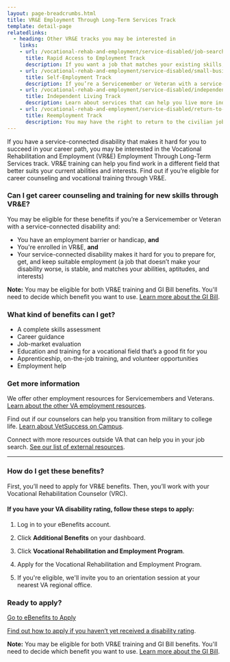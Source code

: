 ```yaml
---
layout: page-breadcrumbs.html
title: VR&E Employment Through Long-Term Services Track
template: detail-page
relatedlinks:
  - heading: Other VR&E tracks you may be interested in
    links:
    - url: /vocational-rehab-and-employment/service-disabled/job-search-and-counseling/
      title: Rapid Access to Employment Track
      description: If you want a job that matches your existing skills, find out if you can get employment counseling and job-search support.
    - url: /vocational-rehab-and-employment/service-disabled/small-business-training/
      title: Self-Employment Track
      description: If you’re a Servicemember or Veteran with a service-connected disability, find out how we can help you start your own business.
    - url: /vocational-rehab-and-employment/service-disabled/independent-living/
      title: Independent Living Track
      description: Learn about services that can help you live more independently with your service-connected disability.
    - url: /vocational-rehab-and-employment/service-disabled/return-to-job/
      title: Reemployment Track
      description: You may have the right to return to the civilian job you held before activating. Find out how we can help with this process.
---
```


<div class="va-introtext">

If you have a service-connected disability that makes it hard for you to succeed in your career path, you may be interested in the Vocational Rehabilitation and Employment (VR&amp;E) Employment Through Long-Term Services track. VR&E training can help you find work in a different field that better suits your current abilities and interests. Find out if you’re eligible for career counseling and vocational training through VR&E. 

</div>

<div class="feature" markdown="1">

### Can I get career counseling and training for new skills through VR&amp;E?

You may be eligible for these benefits if you’re a Servicemember or Veteran with a service-connected disability and: 

- You have an employment barrier or handicap, **and**
- You're enrolled in VR&amp;E, **and**
- Your service-connected disability makes it hard for you to prepare for, get, and keep suitable employment (a job that doesn’t make your disability worse, is stable, and matches your abilities, aptitudes, and interests)

**Note:** You may be eligible for both VR&E training and GI Bill benefits. You'll need to decide which benefit you want to use. [Learn more about the GI Bill](/education/gi-bill/).

</div>

### What kind of benefits can I get?

- A complete skills assessment
- Career guidance
- Job-market evaluation
- Education and training for a vocational field that’s a good fit for you
- Apprenticeship, on-the-job training, and volunteer opportunities
- Employment help


### Get more information

We offer other employment resources for Servicemembers and Veterans. [Learn about the other VA employment resources](/employment/job-seekers/employment-support/).

Find out if our counselors can help you transition from military to college life. [Learn about VetSuccess on Campus](/vocational-rehab-and-employment/vetsuccess/).

Connect with more resources outside VA that can help you in your job search. [See our list of external resources](/vocational-rehab-and-employment/external-resources/).

<hr>

### How do I get these benefits?

First, you’ll need to apply for VR&E benefits. Then, you’ll work with your Vocational Rehabilitation Counselor (VRC).

#### If you have your VA disability rating, follow these steps to apply:

<ol class="process">

<li class="process-step list-one">

Log in to your eBenefits account.

</li>

<li class="process-step list-two">

Click **Additional Benefits** on your dashboard.

</li>

<li class="process-step list-three">

Click **Vocational Rehabilitation and Employment Program**.

</li>

<li class="process-step list-four">

Apply for the Vocational Rehabilitation and Employment Program.

</li>

<li class="process-step list-five">

If you're eligible, we'll invite you to an orientation session at your nearest VA regional office.

</li>
</ol>

### Ready to apply?

<a class="usa-button-primary va-button-primary" href="https://www.ebenefits.va.gov/ebenefits/homepage">Go to eBenefits to Apply</a>

[Find out how to apply if you haven’t yet received a disability rating](/vocational-rehab-and-employment/apply-vre#servicemember-not-received-rating).

**Note:** You may be eligible for both VR&amp;E training and GI Bill benefits. You'll need to decide which benefit you want to use. [Learn more about the GI Bill](/education/gi-bill/).

